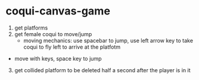 # coqui-canvas-game

1. get platforms
2. get female coqui to move/jump
    - moving mechanics:
    use spacebar to jump,
    use left arrow key to take coqui to fly left to arrive at the platfotm
- move with keys, space key to jump
3. get collided platform to be deleted half a second after the player is in it